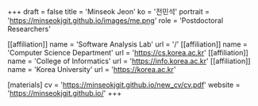 +++
draft = false
title = 'Minseok Jeon'
ko = '전민석'
portrait = 'https://minseokjgit.github.io/images/me.png'
role = 'Postdoctoral Researchers'

[[affiliation]]
name = 'Software Analysis Lab'
url = '/'
[[affiliation]]
name = 'Computer Science Department'
url = 'https://cs.korea.ac.kr'
[[affiliation]]
name = 'College of Informatics'
url = 'https://info.korea.ac.kr'
[[affiliation]]
name = 'Korea University'
url = 'https://korea.ac.kr'

[materials]
cv = 'https://minseokjgit.github.io/new_cv/cv.pdf'
website = 'https://minseokjgit.github.io/'
+++
